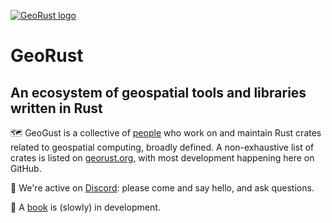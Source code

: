 [![GeoRust logo](https://avatars1.githubusercontent.com/u/10320338?v=4&s=50)](https://github.com/georust)

# GeoRust
## An ecosystem of geospatial tools and libraries written in Rust

🗺️ GeoGust is a collective of [people](https://github.com/orgs/georust/people) who work on and maintain Rust crates related to geospatial computing, broadly defined. A non-exhaustive list of crates is listed on [georust.org](https://georust.org), with most development happening here on GitHub.

👋 We're active on [Discord](https://discord.gg/Fp2aape): please come and say hello, and ask questions.

📗 A [book](https://book.georust.org/) is (slowly) in development.
